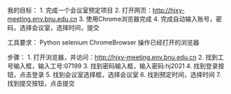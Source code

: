 我的目标：
    1. 完成一个会议室预定项目
    2. 打开网页：http://hjxy-meeting.env.bnu.edu.cn
    3. 使用Chrome浏览器完成
    4. 完成自动输入账号，密码，选择会议室，选择时间，提交

工具要求：
    Python  selenium ChromeBrowser 
    操作已经打开的浏览器

步骤：
    1. 打开浏览器，并访问：http://hjxy-meeting.env.bnu.edu.cn
    2. 找到工号输入框，输入工号:07199
    3. 找到密码输入框，输入密码:hj2021
    4. 找到登录按钮，点击登录
    5. 找到会议室选择框，选择会议室
    6. 找到预定时间，选择时间
    7. 找到提交按钮，点击提交
